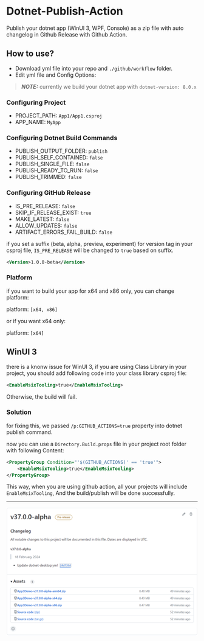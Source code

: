 # Dotnet-Publish-Action
Publish your dotnet app (WinUI 3, WPF, Console) as a zip file with auto changelog in Github Release with Github Action.

## How to use?
- Download yml file into your repo and `./github/workflow` folder.
- Edit yml file and Config Options:

> **_NOTE:_**  currently we build your dotnet app with `dotnet-version: 8.0.x`

### Configuring Project
- PROJECT_PATH: `App1/App1.csproj`
- APP_NAME: `MyApp`

### Configuring Dotnet Build Commands
- PUBLISH_OUTPUT_FOLDER: `publish`
- PUBLISH_SELF_CONTAINED: `false`
- PUBLISH_SINGLE_FILE: `false`
- PUBLISH_READY_TO_RUN: `false`
- PUBLISH_TRIMMED: `false`

### Configuring GitHub Release
- IS_PRE_RELEASE: `false`
- SKIP_IF_RELEASE_EXIST: `true`
- MAKE_LATEST: `false`
- ALLOW_UPDATES: `false`
- ARTIFACT_ERRORS_FAIL_BUILD: `false`

if you set a suffix (beta, alpha, preview, experiment) for version tag in your csproj file, `IS_PRE_RELEASE` will be changed to `true` based on suffix.

```xml
<Version>1.0.0-beta</Version>
```

### Platform
if you want to build your app for x64 and x86 only, you can change platform:

platform: `[x64, x86]`

or if you want x64 only:

platform: `[x64]`

## WinUI 3
there is a knonw issue for WinUI 3, if you are using Class Library in your project, you should add following code into your class library csproj file:

```xml
<EnableMsixTooling>true</EnableMsixTooling>
```

Otherwise, the build will fail.

### Solution
for fixing this, we passed `/p:GITHUB_ACTIONS=true` property into dotnet publish command.

now you can use a `Directory.Build.props` file in your project root folder with following Content:

```xml
<PropertyGroup Condition="'$(GITHUB_ACTIONS)' == 'true'">
    <EnableMsixTooling>true</EnableMsixTooling>
</PropertyGroup>
```

This way, when you are using github action, all your projects will include `EnableMsixTooling`, And the build/publish will be done successfully.

---
![Preview](Preview.png)
